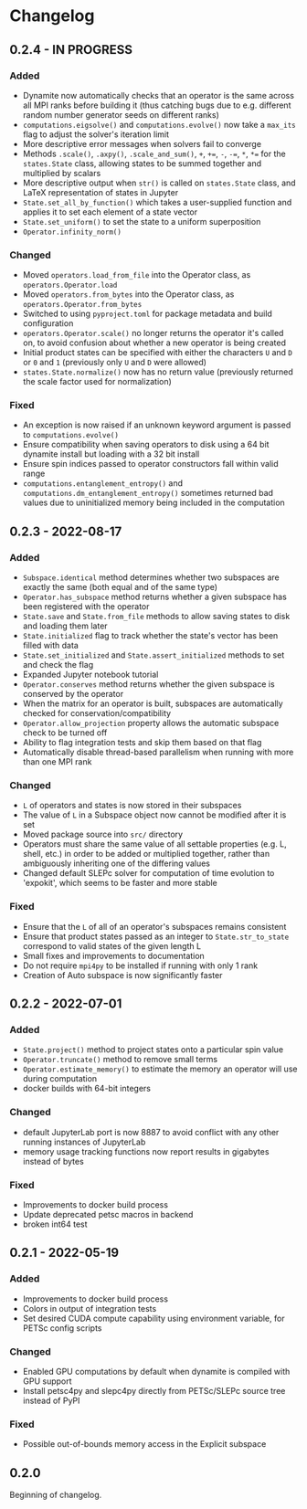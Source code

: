 
# Changelog

## 0.2.4 - IN PROGRESS

### Added
 - Dynamite now automatically checks that an operator is the same across all MPI ranks before building it (thus catching bugs due to e.g. different random number generator seeds on different ranks)
 - `computations.eigsolve()` and `computations.evolve()` now take a `max_its` flag to adjust the solver's iteration limit
 - More descriptive error messages when solvers fail to converge
 - Methods `.scale()`, `.axpy()`, `.scale_and_sum()`, `+`, `+=`, `-`, `-=`, `*`, `*=` for the `states.State` class, allowing states to be summed together and multiplied by scalars
 - More descriptive output when `str()` is called on `states.State` class, and LaTeX representation of states in Jupyter
 - `State.set_all_by_function()` which takes a user-supplied function and applies it to set each element of a state vector
 - `State.set_uniform()` to set the state to a uniform superposition
 - `Operator.infinity_norm()`

### Changed
 - Moved `operators.load_from_file` into the Operator class, as `operators.Operator.load`
 - Moved `operators.from_bytes` into the Operator class, as `operators.Operator.from_bytes`
 - Switched to using `pyproject.toml` for package metadata and build configuration
 - `operators.Operator.scale()` no longer returns the operator it's called on, to avoid confusion about whether a new operator is being created
 - Initial product states can be specified with either the characters `U` and `D` or `0` and `1` (previously only `U` and `D` were allowed)
 - `states.State.normalize()` now has no return value (previously returned the scale factor used for normalization)

### Fixed
 - An exception is now raised if an unknown keyword argument is passed to `computations.evolve()`
 - Ensure compatibility when saving operators to disk using a 64 bit dynamite install but loading with a 32 bit install
 - Ensure spin indices passed to operator constructors fall within valid range
 - `computations.entanglement_entropy()` and `computations.dm_entanglement_entropy()` sometimes returned bad values due to uninitialized memory being included in the computation

## 0.2.3 - 2022-08-17

### Added
 - `Subspace.identical` method determines whether two subspaces are exactly the same (both equal and of the same type)
 - `Operator.has_subspace` method returns whether a given subspace has been registered with the operator
 - `State.save` and `State.from_file` methods to allow saving states to disk and loading them later
 - `State.initialized` flag to track whether the state's vector has been filled with data
 - `State.set_initialized` and `State.assert_initialized` methods to set and check the flag
 - Expanded Jupyter notebook tutorial
 - `Operator.conserves` method returns whether the given subspace is conserved by the operator
 - When the matrix for an operator is built, subspaces are automatically checked for conservation/compatibility
 - `Operator.allow_projection` property allows the automatic subspace check to be turned off
 - Ability to flag integration tests and skip them based on that flag
 - Automatically disable thread-based parallelism when running with more than one MPI rank

### Changed
 - `L` of operators and states is now stored in their subspaces
 - The value of `L` in a Subspace object now cannot be modified after it is set
 - Moved package source into `src/` directory
 - Operators must share the same value of all settable properties (e.g. L, shell, etc.) in order to be added or multiplied together, rather than ambiguously inheriting one of the differing values
 - Changed default SLEPc solver for computation of time evolution to 'expokit', which seems to be faster and more stable

### Fixed
 - Ensure that the `L` of all of an operator's subspaces remains consistent
 - Ensure that product states passed as an integer to `State.str_to_state` correspond to valid states of the given length L
 - Small fixes and improvements to documentation
 - Do not require `mpi4py` to be installed if running with only 1 rank
 - Creation of Auto subspace is now significantly faster

## 0.2.2 - 2022-07-01

### Added
 - `State.project()` method to project states onto a particular spin value
 - `Operator.truncate()` method to remove small terms
 - `Operator.estimate_memory()` to estimate the memory an operator will use during computation
 - docker builds with 64-bit integers

### Changed
 - default JupyterLab port is now 8887 to avoid conflict with any other running instances of JupyterLab
 - memory usage tracking functions now report results in gigabytes instead of bytes

### Fixed
 - Improvements to docker build process
 - Update deprecated petsc macros in backend
 - broken int64 test

## 0.2.1 - 2022-05-19

### Added

 - Improvements to docker build process
 - Colors in output of integration tests
 - Set desired CUDA compute capability using environment variable, for PETSc config scripts

### Changed
 - Enabled GPU computations by default when dynamite is compiled with GPU support
 - Install petsc4py and slepc4py directly from PETSc/SLEPc source tree instead of PyPI

### Fixed
 - Possible out-of-bounds memory access in the Explicit subspace

## 0.2.0

Beginning of changelog.
